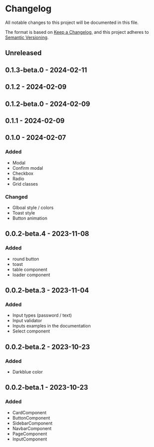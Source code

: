 # Changelog

All notable changes to this project will be documented in this file.

The format is based on [Keep a Changelog](https://keepachangelog.com/en/1.0.0/),
and this project adheres to [Semantic Versioning](https://semver.org/spec/v2.0.0.html).

## Unreleased

## 0.1.3-beta.0 - 2024-02-11

## 0.1.2 - 2024-02-09

## 0.1.2-beta.0 - 2024-02-09

## 0.1.1 - 2024-02-09

## 0.1.0 - 2024-02-07
### Added
- Modal
- Confirm modal
- Checkbox
- Radio
- Grid classes

### Changed
- Glboal style / colors
- Toast style
- Button animation

## 0.0.2-beta.4 - 2023-11-08
### Added
- round button
- toast
- table component
- loader component

## 0.0.2-beta.3 - 2023-11-04
### Added
- Input types (password / text)
- Input validator
- Inputs examples in the documentation
- Select component

## 0.0.2-beta.2 - 2023-10-23
### Added
- Darkblue color

## 0.0.2-beta.1 - 2023-10-23
### Added
- CardComponent
- ButtonComponent
- SidebarComponent
- NavbarComponent
- PageComponent
- InputComponent
